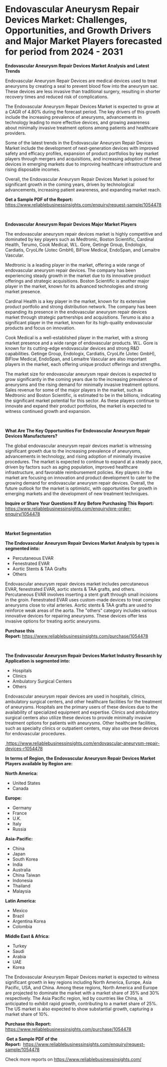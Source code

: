 <p><h1>Endovascular Aneurysm Repair Devices Market: Challenges, Opportunities, and Growth Drivers and Major Market Players forecasted for period from 2024 - 2031</h1></p><p><strong>Endovascular Aneurysm Repair Devices Market Analysis and Latest Trends</strong></p>
<p><p>Endovascular Aneurysm Repair Devices are medical devices used to treat aneurysms by creating a seal to prevent blood flow into the aneurysm sac. These devices are less invasive than traditional surgery, resulting in shorter recovery times and reduced risk of complications.</p><p>The Endovascular Aneurysm Repair Devices Market is expected to grow at a CAGR of 4.80% during the forecast period. The key drivers of this growth include the increasing prevalence of aneurysms, advancements in technology leading to more effective devices, and growing awareness about minimally invasive treatment options among patients and healthcare providers.</p><p>Some of the latest trends in the Endovascular Aneurysm Repair Devices Market include the development of next-generation devices with improved safety and efficacy profiles, expansion of product portfolios by key market players through mergers and acquisitions, and increasing adoption of these devices in emerging markets due to improving healthcare infrastructure and rising disposable incomes.</p><p>Overall, the Endovascular Aneurysm Repair Devices Market is poised for significant growth in the coming years, driven by technological advancements, increasing patient awareness, and expanding market reach.</p></p>
<p><strong>Get a Sample PDF of the Report:&nbsp;</strong> <a href="https://www.reliablebusinessinsights.com/enquiry/request-sample/1054478">https://www.reliablebusinessinsights.com/enquiry/request-sample/1054478</a></p>
<p>&nbsp;</p>
<p><strong>Endovascular Aneurysm Repair Devices Major Market Players</strong></p>
<p><p>The endovascular aneurysm repair devices market is highly competitive and dominated by key players such as Medtronic, Boston Scientific, Cardinal Health, Terumo, Cook Medical, W.L. Gore, Getinge Group, Endologix, Cardiatis, CryoLife (Jotec GmbH), BiFlow Medical, EndoSpan, and Lemaitre Vascular.</p><p>Medtronic is a leading player in the market, offering a wide range of endovascular aneurysm repair devices. The company has been experiencing steady growth in the market due to its innovative product offerings and strategic acquisitions. Boston Scientific is another major player in the market, known for its advanced technologies and strong market presence.</p><p>Cardinal Health is a key player in the market, known for its extensive product portfolio and strong distribution network. The company has been expanding its presence in the endovascular aneurysm repair devices market through strategic partnerships and acquisitions. Terumo is also a significant player in the market, known for its high-quality endovascular products and focus on innovation.</p><p>Cook Medical is a well-established player in the market, with a strong market presence and a wide range of endovascular products. W.L. Gore is known for its cutting-edge endovascular devices and strong R&D capabilities. Getinge Group, Endologix, Cardiatis, CryoLife (Jotec GmbH), BiFlow Medical, EndoSpan, and Lemaitre Vascular are also important players in the market, each offering unique product offerings and strengths.</p><p>The market size for endovascular aneurysm repair devices is expected to grow significantly in the coming years due to the increasing prevalence of aneurysms and the rising demand for minimally invasive treatment options. Sales revenue for some of the major players in the market, such as Medtronic and Boston Scientific, is estimated to be in the billions, indicating the significant market potential for this sector. As these players continue to innovate and expand their product portfolios, the market is expected to witness continued growth and expansion.</p></p>
<p>&nbsp;</p>
<p><strong>What Are The Key Opportunities For Endovascular Aneurysm Repair Devices Manufacturers?</strong></p>
<p><p>The global endovascular aneurysm repair devices market is witnessing significant growth due to the increasing prevalence of aneurysms, advancements in technology, and rising adoption of minimally invasive procedures. The market is expected to continue to expand at a steady pace, driven by factors such as aging population, improved healthcare infrastructure, and favorable reimbursement policies. Key players in the market are focusing on innovation and product development to cater to the growing demand for endovascular aneurysm repair devices. Overall, the future outlook for the market is optimistic, with opportunities for growth in emerging markets and the development of new treatment techniques.</p></p>
<p><strong>Inquire or Share Your Questions If Any Before Purchasing This Report:</strong> <a href="https://www.reliablebusinessinsights.com/enquiry/pre-order-enquiry/1054478">https://www.reliablebusinessinsights.com/enquiry/pre-order-enquiry/1054478</a></p>
<p>&nbsp;</p>
<p><strong>Market Segmentation</strong></p>
<p><strong>The Endovascular Aneurysm Repair Devices Market Analysis by types is segmented into:</strong></p>
<p><ul><li>Percutaneous EVAR</li><li>Fenestrated EVAR</li><li>Aortic Stents & TAA Grafts</li><li>Others</li></ul></p>
<p><p>Endovascular aneurysm repair devices market includes percutaneous EVAR, fenestrated EVAR, aortic stents & TAA grafts, and others. Percutaneous EVAR involves inserting a stent graft through small incisions in the groin. Fenestrated EVAR uses custom-made devices to treat complex aneurysms close to vital arteries. Aortic stents & TAA grafts are used to reinforce weak areas of the aorta. The "others" category includes various innovative devices for repairing aneurysms. These devices offer less invasive options for treating aortic aneurysms.</p></p>
<p><strong>Purchase this Report:&nbsp;</strong><a href="https://www.reliablebusinessinsights.com/purchase/1054478">https://www.reliablebusinessinsights.com/purchase/1054478</a></p>
<p>&nbsp;</p>
<p><strong>The Endovascular Aneurysm Repair Devices Market Industry Research by Application is segmented into:</strong></p>
<p><ul><li>Hospitals</li><li>Clinics</li><li>Ambulatory Surgical Centers</li><li>Others</li></ul></p>
<p><p>Endovascular aneurysm repair devices are used in hospitals, clinics, ambulatory surgical centers, and other healthcare facilities for the treatment of aneurysms. Hospitals are the primary users of these devices due to the availability of specialized equipment and expertise. Clinics and ambulatory surgical centers also utilize these devices to provide minimally invasive treatment options for patients with aneurysms. Other healthcare facilities, such as specialty clinics or outpatient centers, may also use these devices for endovascular procedures.</p></p>
<p><a href="https://www.reliablebusinessinsights.com/endovascular-aneurysm-repair-devices-r1054478">&nbsp;https://www.reliablebusinessinsights.com/endovascular-aneurysm-repair-devices-r1054478</a></p>
<p><strong>In terms of Region, the Endovascular Aneurysm Repair Devices Market Players available by Region are:</strong></p>
<p>
    <p> <strong> North America: </strong>
        <ul>
            <li>United States</li>
            <li>Canada</li>
        </ul>
        </p> 
    <p> <strong> Europe: </strong>
        <ul>
            <li>Germany</li>
            <li>France</li>
            <li>U.K.</li>
            <li>Italy</li>
            <li>Russia</li>
        </ul>
        </p> 
    <p> <strong> Asia-Pacific: </strong>
        <ul>
            <li>China</li>
            <li>Japan</li>
            <li>South Korea</li>
            <li>India</li>
            <li>Australia</li>
            <li>China Taiwan</li>
            <li>Indonesia</li>
            <li>Thailand</li>
            <li>Malaysia</li>
        </ul>
        </p> 
    <p> <strong> Latin America: </strong>
        <ul>
            <li>Mexico</li>
            <li>Brazil</li>
            <li>Argentina Korea</li>
            <li>Colombia</li>
        </ul>
        </p> 
    <p> <strong> Middle East & Africa: </strong>
        <ul>
            <li>Turkey</li>
            <li>Saudi</li>
            <li>Arabia</li>
            <li>UAE</li>
            <li>Korea</li>
        </ul>
    </p>
    </p>
<p><p>The Endovascular Aneurysm Repair Devices market is expected to witness significant growth in key regions including North America, Europe, Asia Pacific, USA, and China. Among these regions, North America and Europe are projected to dominate the market with a market share of 35% and 30% respectively. The Asia Pacific region, led by countries like China, is anticipated to exhibit rapid growth, contributing to a market share of 25%. The US market is also expected to show substantial growth, capturing a market share of 10%.</p></p>
<p><strong>Purchase this Report: </strong><a href="https://www.reliablebusinessinsights.com/purchase/1054478">https://www.reliablebusinessinsights.com/purchase/1054478</a></p>
<p>&nbsp;<strong>Get a Sample PDF of the Report:&nbsp;&nbsp;</strong><a href="https://www.reliablebusinessinsights.com/enquiry/request-sample/1054478">https://www.reliablebusinessinsights.com/enquiry/request-sample/1054478</a></p>
<p><strong></strong></p>
<p>Check more reports on <a href="https://www.reliablebusinessinsights.com/">https://www.reliablebusinessinsights.com/</a></p>